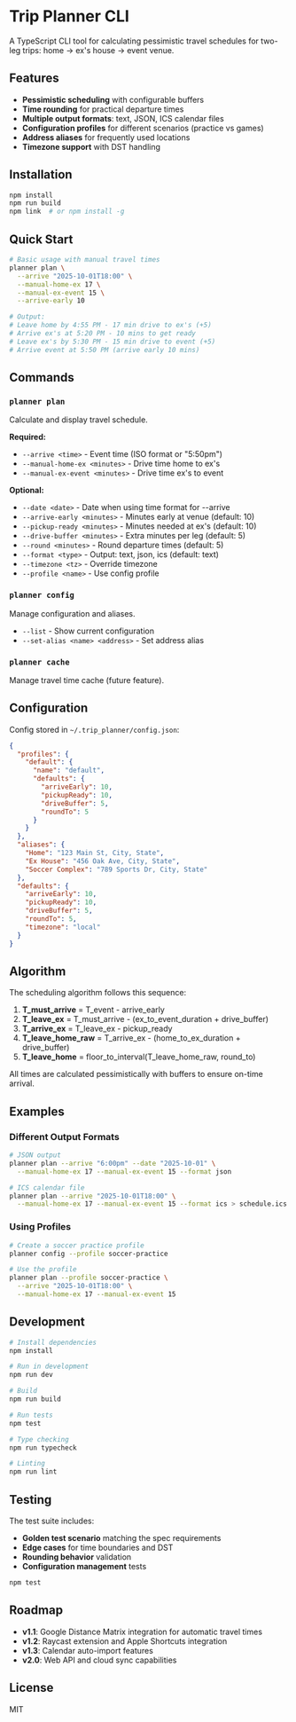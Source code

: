 # Trip Planner CLI

A TypeScript CLI tool for calculating pessimistic travel schedules for two-leg trips: home → ex's house → event venue.

## Features

- **Pessimistic scheduling** with configurable buffers
- **Time rounding** for practical departure times
- **Multiple output formats**: text, JSON, ICS calendar files
- **Configuration profiles** for different scenarios (practice vs games)
- **Address aliases** for frequently used locations
- **Timezone support** with DST handling

## Installation

```bash
npm install
npm run build
npm link  # or npm install -g
```

## Quick Start

```bash
# Basic usage with manual travel times
planner plan \
  --arrive "2025-10-01T18:00" \
  --manual-home-ex 17 \
  --manual-ex-event 15 \
  --arrive-early 10

# Output:
# Leave home by 4:55 PM - 17 min drive to ex's (+5)
# Arrive ex's at 5:20 PM - 10 mins to get ready  
# Leave ex's by 5:30 PM - 15 min drive to event (+5)
# Arrive event at 5:50 PM (arrive early 10 mins)
```

## Commands

### `planner plan`

Calculate and display travel schedule.

**Required:**
- `--arrive <time>` - Event time (ISO format or "5:50pm")
- `--manual-home-ex <minutes>` - Drive time home to ex's
- `--manual-ex-event <minutes>` - Drive time ex's to event

**Optional:**
- `--date <date>` - Date when using time format for --arrive
- `--arrive-early <minutes>` - Minutes early at venue (default: 10)
- `--pickup-ready <minutes>` - Minutes needed at ex's (default: 10)  
- `--drive-buffer <minutes>` - Extra minutes per leg (default: 5)
- `--round <minutes>` - Round departure times (default: 5)
- `--format <type>` - Output: text, json, ics (default: text)
- `--timezone <tz>` - Override timezone
- `--profile <name>` - Use config profile

### `planner config`

Manage configuration and aliases.

- `--list` - Show current configuration
- `--set-alias <name> <address>` - Set address alias

### `planner cache`

Manage travel time cache (future feature).

## Configuration

Config stored in `~/.trip_planner/config.json`:

```json
{
  "profiles": {
    "default": {
      "name": "default",
      "defaults": {
        "arriveEarly": 10,
        "pickupReady": 10,
        "driveBuffer": 5,
        "roundTo": 5
      }
    }
  },
  "aliases": {
    "Home": "123 Main St, City, State",
    "Ex House": "456 Oak Ave, City, State",
    "Soccer Complex": "789 Sports Dr, City, State"
  },
  "defaults": {
    "arriveEarly": 10,
    "pickupReady": 10,
    "driveBuffer": 5,
    "roundTo": 5,
    "timezone": "local"
  }
}
```

## Algorithm

The scheduling algorithm follows this sequence:

1. **T_must_arrive** = T_event - arrive_early
2. **T_leave_ex** = T_must_arrive - (ex_to_event_duration + drive_buffer)  
3. **T_arrive_ex** = T_leave_ex - pickup_ready
4. **T_leave_home_raw** = T_arrive_ex - (home_to_ex_duration + drive_buffer)
5. **T_leave_home** = floor_to_interval(T_leave_home_raw, round_to)

All times are calculated pessimistically with buffers to ensure on-time arrival.

## Examples

### Different Output Formats

```bash
# JSON output
planner plan --arrive "6:00pm" --date "2025-10-01" \
  --manual-home-ex 17 --manual-ex-event 15 --format json

# ICS calendar file  
planner plan --arrive "2025-10-01T18:00" \
  --manual-home-ex 17 --manual-ex-event 15 --format ics > schedule.ics
```

### Using Profiles

```bash
# Create a soccer practice profile
planner config --profile soccer-practice

# Use the profile
planner plan --profile soccer-practice \
  --arrive "2025-10-01T18:00" \
  --manual-home-ex 17 --manual-ex-event 15
```

## Development

```bash
# Install dependencies
npm install

# Run in development
npm run dev

# Build
npm run build

# Run tests
npm test

# Type checking
npm run typecheck

# Linting  
npm run lint
```

## Testing

The test suite includes:

- **Golden test scenario** matching the spec requirements
- **Edge cases** for time boundaries and DST
- **Rounding behavior** validation
- **Configuration management** tests

```bash
npm test
```

## Roadmap

- **v1.1**: Google Distance Matrix integration for automatic travel times
- **v1.2**: Raycast extension and Apple Shortcuts integration  
- **v1.3**: Calendar auto-import features
- **v2.0**: Web API and cloud sync capabilities

## License

MIT